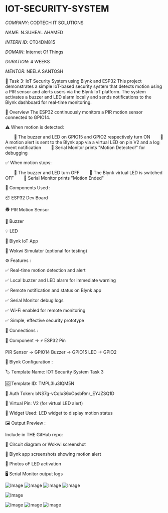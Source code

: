 # IOT-SECURITY-SYSTEM

*COMPANY*: CODTECH IT SOLUTIONS

*NAME*: N.SUHEAL AHAMED

*INTERN ID*: CT04DM815

*DOMAIN*: Internet Of Things

*DURATION*: 4 WEEKS

*MENTOR*: NEELA SANTOSH

🔐 Task 3: IoT Security System using Blynk and ESP32
This project demonstrates a simple IoT-based security system that detects motion using a PIR sensor and alerts users via the Blynk IoT platform. The system activates a buzzer and LED alarm locally and sends notifications to the Blynk dashboard for real-time monitoring.

📲 Overview
The ESP32 continuously monitors a PIR motion sensor connected to GPIO14.

⚠️ When motion is detected:

  🔸 The buzzer and LED on GPIO15 and GPIO2 respectively turn ON
  🔸 A motion alert is sent to the Blynk app via a virtual LED on pin V2 and a log event notification
  🔸 Serial Monitor prints "Motion Detected!" for debugging

✅ When motion stops:

  🔹 The buzzer and LED turn OFF
  🔹 The Blynk virtual LED is switched OFF
  🔹 Serial Monitor prints "Motion Ended"

🧰 Components Used :

📦 ESP32 Dev Board

🕵️ PIR Motion Sensor

🔔 Buzzer

💡 LED

📱 Blynk IoT App

🧪 Wokwi Simulator (optional for testing)

⚙️ Features :

✅ Real-time motion detection and alert

✅ Local buzzer and LED alarm for immediate warning

✅ Remote notification and status on Blynk app

✅ Serial Monitor debug logs

✅ Wi-Fi enabled for remote monitoring

✅ Simple, effective security prototype

🔌 Connections :

🔧 Component	 → ⚡ ESP32 Pin

PIR Sensor	→ GPIO14
Buzzer	→ GPIO15
LED	→ GPIO2

📱 Blynk Configuration :

🏷️ Template Name: IOT Security System Task 3

🆔 Template ID: TMPL3Iu3IQM5N

🔐 Auth Token: bNS7g-vCqIuS6xOasbRmr_EYJZSQ1D

📲 Virtual Pin: V2 (for virtual LED alert)

🔘 Widget Used: LED widget to display motion status

🖼️ Output Preview :

Include in THE GitHub repo:

🔌 Circuit diagram or Wokwi screenshot

📱 Blynk app screenshots showing motion alert

🔔 Photos oF LED activation

🖥️ Serial Monitor output logs

![Image](https://github.com/user-attachments/assets/22526511-3f0b-4ff2-aae0-2234aa0cfe5d)
![Image](https://github.com/user-attachments/assets/c9e20b9a-1a6c-4ee7-8b59-b92232f2d17a)
![Image](https://github.com/user-attachments/assets/6918b5c8-50bc-4dc4-a9e2-5490c5fb15d9)
![Image](https://github.com/user-attachments/assets/cf7f83e4-ac19-4943-97db-bf1013b7746e)


![Image](https://github.com/user-attachments/assets/cbf18da9-5633-4a85-b4ca-9de8c2aa882b)

![Image](https://github.com/user-attachments/assets/9b5d3be1-e945-46b2-a2e6-fd0eb22985bc)
![Image](https://github.com/user-attachments/assets/af05ec69-984b-4e82-b798-ca58cbd38d10)
![Image](https://github.com/user-attachments/assets/f4417406-9fea-4d89-b1e9-ac6d4d88875c)

